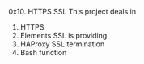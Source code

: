 0x10. HTTPS SSL
This project deals in 
1. HTTPS
2. Elements SSL is providing
3. HAProxy SSL termination
4. Bash function
